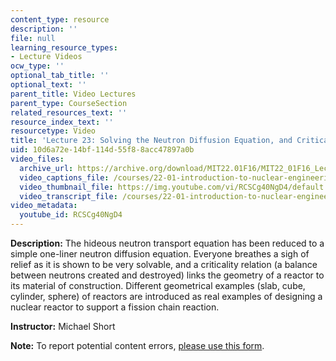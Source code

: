 ```yaml
---
content_type: resource
description: ''
file: null
learning_resource_types:
- Lecture Videos
ocw_type: ''
optional_tab_title: ''
optional_text: ''
parent_title: Video Lectures
parent_type: CourseSection
related_resources_text: ''
resource_index_text: ''
resourcetype: Video
title: 'Lecture 23: Solving the Neutron Diffusion Equation, and Criticality Relations'
uid: 10d6a72e-14bf-114d-55f8-8acc47897a0b
video_files:
  archive_url: https://archive.org/download/MIT22.01F16/MIT22_01F16_Lec23_300k.mp4
  video_captions_file: /courses/22-01-introduction-to-nuclear-engineering-and-ionizing-radiation-fall-2016/628c3b535ba554aea47ca5602e468062_RCSCg40NgD4.vtt
  video_thumbnail_file: https://img.youtube.com/vi/RCSCg40NgD4/default.jpg
  video_transcript_file: /courses/22-01-introduction-to-nuclear-engineering-and-ionizing-radiation-fall-2016/72e7d95d2e2de3d625921f5e8a693b8d_RCSCg40NgD4.pdf
video_metadata:
  youtube_id: RCSCg40NgD4
---
```


**Description:** The hideous neutron transport equation has been reduced to a simple one-liner neutron diffusion equation. Everyone breathes a sigh of relief as it is shown to be very solvable, and a criticality relation (a balance between neutrons created and destroyed) links the geometry of a reactor to its material of construction. Different geometrical examples (slab, cube, cylinder, sphere) of reactors are introduced as real examples of designing a nuclear reactor to support a fission chain reaction.

**Instructor:** Michael Short

**Note:** To report potential content errors, [please use this form](https://forms.gle/8B2zcUvfCtgJdTdE7).